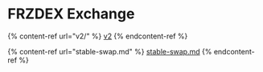 # FRZDEX Exchange

{% content-ref url="v2/" %}
[v2](v2/)
{% endcontent-ref %}

{% content-ref url="stable-swap.md" %}
[stable-swap.md](stable-swap.md)
{% endcontent-ref %}
